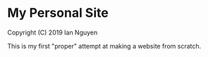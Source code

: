 # My Personal Site
Copyright (C) 2019 Ian Nguyen

This is my first "proper" attempt at making a website from scratch.

